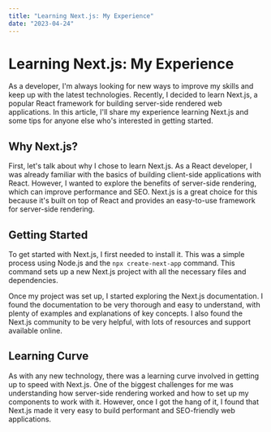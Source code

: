```yaml
---
title: "Learning Next.js: My Experience"
date: "2023-04-24"
---
```


Learning Next.js: My Experience
===============================

As a developer, I'm always looking for new ways to improve my skills and keep up with the latest technologies. Recently, I decided to learn Next.js, a popular React framework for building server-side rendered web applications. In this article, I'll share my experience learning Next.js and some tips for anyone else who's interested in getting started.

Why Next.js?
------------

First, let's talk about why I chose to learn Next.js. As a React developer, I was already familiar with the basics of building client-side applications with React. However, I wanted to explore the benefits of server-side rendering, which can improve performance and SEO. Next.js is a great choice for this because it's built on top of React and provides an easy-to-use framework for server-side rendering.

Getting Started
---------------

To get started with Next.js, I first needed to install it. This was a simple process using Node.js and the `npx create-next-app` command. This command sets up a new Next.js project with all the necessary files and dependencies.

Once my project was set up, I started exploring the Next.js documentation. I found the documentation to be very thorough and easy to understand, with plenty of examples and explanations of key concepts. I also found the Next.js community to be very helpful, with lots of resources and support available online.

Learning Curve
--------------

As with any new technology, there was a learning curve involved in getting up to speed with Next.js. One of the biggest challenges for me was understanding how server-side rendering worked and how to set up my components to work with it. However, once I got the hang of it, I found that Next.js made it very easy to build performant and SEO-friendly web applications.
